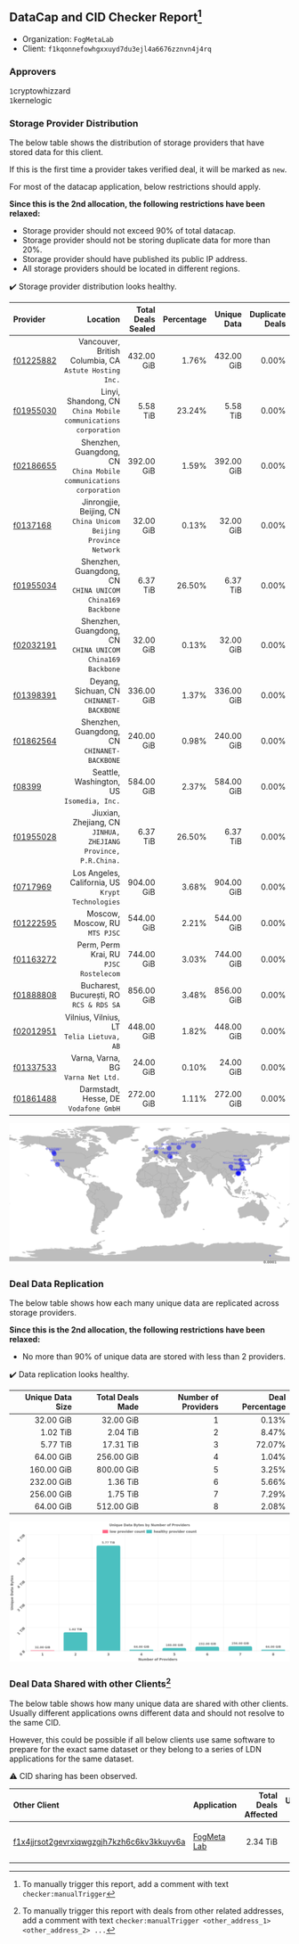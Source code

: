 ## DataCap and CID Checker Report[^1]
 - Organization: `FogMetaLab`
 - Client: `f1kqonnefowhgxxuyd7du3ejl4a6676zznvn4j4rq`
### Approvers
`1`cryptowhizzard<br/>`1`kernelogic

### Storage Provider Distribution
The below table shows the distribution of storage providers that have stored data for this client.

If this is the first time a provider takes verified deal, it will be marked as `new`.

For most of the datacap application, below restrictions should apply.

**Since this is the 2nd allocation, the following restrictions have been relaxed:**
 - Storage provider should not exceed 90% of total datacap.
 - Storage provider should not be storing duplicate data for more than 20%.
 - Storage provider should have published its public IP address.
 - All storage providers should be located in different regions.

✔️ Storage provider distribution looks healthy.

| Provider                                              |                                                              Location | Total Deals Sealed | Percentage | Unique Data | Duplicate Deals |
| :---------------------------------------------------- | --------------------------------------------------------------------: | -----------------: | ---------: | ----------: | --------------: |
| [f01225882](https://filfox.info/en/address/f01225882) |             Vancouver, British Columbia, CA<br/>`Astute Hosting Inc.` |         432.00 GiB |      1.76% |  432.00 GiB |           0.00% |
| [f01955030](https://filfox.info/en/address/f01955030) |     Linyi, Shandong, CN<br/>`China Mobile communications corporation` |           5.58 TiB |     23.24% |    5.58 TiB |           0.00% |
| [f02186655](https://filfox.info/en/address/f02186655) | Shenzhen, Guangdong, CN<br/>`China Mobile communications corporation` |         392.00 GiB |      1.59% |  392.00 GiB |           0.00% |
| [f0137168](https://filfox.info/en/address/f0137168)   |   Jinrongjie, Beijing, CN<br/>`China Unicom Beijing Province Network` |          32.00 GiB |      0.13% |   32.00 GiB |           0.00% |
| [f01955034](https://filfox.info/en/address/f01955034) |          Shenzhen, Guangdong, CN<br/>`CHINA UNICOM China169 Backbone` |           6.37 TiB |     26.50% |    6.37 TiB |           0.00% |
| [f02032191](https://filfox.info/en/address/f02032191) |          Shenzhen, Guangdong, CN<br/>`CHINA UNICOM China169 Backbone` |          32.00 GiB |      0.13% |   32.00 GiB |           0.00% |
| [f01398391](https://filfox.info/en/address/f01398391) |                           Deyang, Sichuan, CN<br/>`CHINANET-BACKBONE` |         336.00 GiB |      1.37% |  336.00 GiB |           0.00% |
| [f01862564](https://filfox.info/en/address/f01862564) |                       Shenzhen, Guangdong, CN<br/>`CHINANET-BACKBONE` |         240.00 GiB |      0.98% |  240.00 GiB |           0.00% |
| [f08399](https://filfox.info/en/address/f08399)       |                          Seattle, Washington, US<br/>`Isomedia, Inc.` |         584.00 GiB |      2.37% |  584.00 GiB |           0.00% |
| [f01955028](https://filfox.info/en/address/f01955028) |     Jiuxian, Zhejiang, CN<br/>`JINHUA, ZHEJIANG Province, P.R.China.` |           6.37 TiB |     26.50% |    6.37 TiB |           0.00% |
| [f0717969](https://filfox.info/en/address/f0717969)   |                  Los Angeles, California, US<br/>`Krypt Technologies` |         904.00 GiB |      3.68% |  904.00 GiB |           0.00% |
| [f01222595](https://filfox.info/en/address/f01222595) |                                     Moscow, Moscow, RU<br/>`MTS PJSC` |         544.00 GiB |      2.21% |  544.00 GiB |           0.00% |
| [f01163272](https://filfox.info/en/address/f01163272) |                             Perm, Perm Krai, RU<br/>`PJSC Rostelecom` |         744.00 GiB |      3.03% |  744.00 GiB |           0.00% |
| [f01888808](https://filfox.info/en/address/f01888808) |                           Bucharest, București, RO<br/>`RCS & RDS SA` |         856.00 GiB |      3.48% |  856.00 GiB |           0.00% |
| [f02012951](https://filfox.info/en/address/f02012951) |                          Vilnius, Vilnius, LT<br/>`Telia Lietuva, AB` |         448.00 GiB |      1.82% |  448.00 GiB |           0.00% |
| [f01337533](https://filfox.info/en/address/f01337533) |                                 Varna, Varna, BG<br/>`Varna Net Ltd.` |          24.00 GiB |      0.10% |   24.00 GiB |           0.00% |
| [f01861488](https://filfox.info/en/address/f01861488) |                              Darmstadt, Hesse, DE<br/>`Vodafone GmbH` |         272.00 GiB |      1.11% |  272.00 GiB |           0.00% |

<img src="https://raw.githubusercontent.com/data-preservation-programs/filplus-checker-assets/main/filecoin-project/filecoin-plus-large-datasets/issues/1598/1684735231379.png"/>

### Deal Data Replication
The below table shows how each many unique data are replicated across storage providers.


**Since this is the 2nd allocation, the following restrictions have been relaxed:**
- No more than 90% of unique data are stored with less than 2 providers.

✔️ Data replication looks healthy.

| Unique Data Size | Total Deals Made | Number of Providers | Deal Percentage |
| ---------------: | ---------------: | ------------------: | --------------: |
|        32.00 GiB |        32.00 GiB |                   1 |           0.13% |
|         1.02 TiB |         2.04 TiB |                   2 |           8.47% |
|         5.77 TiB |        17.31 TiB |                   3 |          72.07% |
|        64.00 GiB |       256.00 GiB |                   4 |           1.04% |
|       160.00 GiB |       800.00 GiB |                   5 |           3.25% |
|       232.00 GiB |         1.36 TiB |                   6 |           5.66% |
|       256.00 GiB |         1.75 TiB |                   7 |           7.29% |
|        64.00 GiB |       512.00 GiB |                   8 |           2.08% |

<img src="https://raw.githubusercontent.com/data-preservation-programs/filplus-checker-assets/main/filecoin-project/filecoin-plus-large-datasets/issues/1598/1684735232507.png"/>

### Deal Data Shared with other Clients[^3]
The below table shows how many unique data are shared with other clients.
Usually different applications owns different data and should not resolve to the same CID.

However, this could be possible if all below clients use same software to prepare for the exact same dataset or they belong to a series of LDN applications for the same dataset.

⚠️ CID sharing has been observed.

| Other Client                                                                                                          | Application                                                                                 | Total Deals Affected | Unique CIDs | Approvers                                                          |
| :-------------------------------------------------------------------------------------------------------------------- | :------------------------------------------------------------------------------------------ | -------------------: | ----------: | :----------------------------------------------------------------- |
| [f1x4jjrsot2gevrxiqwgzgjh7kzh6c6kv3kkuyv6a](https://filfox.info/en/address/f1x4jjrsot2gevrxiqwgzgjh7kzh6c6kv3kkuyv6a) | [FogMeta Lab](https://github.com/filecoin-project/filecoin-plus-large-datasets/issues/1137) |             2.34 TiB |          61 | `1`flyworker<br/>`1`GaryGJG<br/>`1`liyunzhi-666<br/>`1`newwebgroup |

[^1]: To manually trigger this report, add a comment with text `checker:manualTrigger`

[^2]: Deals from those addresses are combined into this report as they are specified with `checker:manualTrigger`

[^3]: To manually trigger this report with deals from other related addresses, add a comment with text `checker:manualTrigger <other_address_1> <other_address_2> ...`
